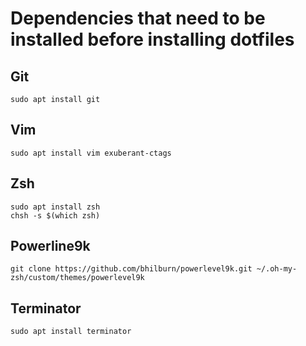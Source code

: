 # Dependencies that need to be installed before installing dotfiles

## Git

```
sudo apt install git
```

## Vim

```
sudo apt install vim exuberant-ctags
```

## Zsh

```
sudo apt install zsh
chsh -s $(which zsh)
```

## Powerline9k

```
git clone https://github.com/bhilburn/powerlevel9k.git ~/.oh-my-zsh/custom/themes/powerlevel9k
```

## Terminator

```
sudo apt install terminator
```

